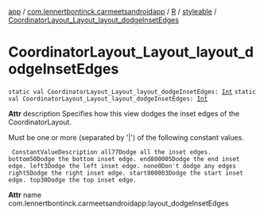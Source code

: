 [app](../../../index.md) / [com.lennertbontinck.carmeetsandroidapp](../../index.md) / [R](../index.md) / [styleable](index.md) / [CoordinatorLayout_Layout_layout_dodgeInsetEdges](./-coordinator-layout_-layout_layout_dodge-inset-edges.md)

# CoordinatorLayout_Layout_layout_dodgeInsetEdges

`static val CoordinatorLayout_Layout_layout_dodgeInsetEdges: `[`Int`](https://kotlinlang.org/api/latest/jvm/stdlib/kotlin/-int/index.html)
`static val CoordinatorLayout_Layout_layout_dodgeInsetEdges: `[`Int`](https://kotlinlang.org/api/latest/jvm/stdlib/kotlin/-int/index.html)

**Attr**
description Specifies how this view dodges the inset edges of the CoordinatorLayout.

Must be one or more (separated by '|') of the following constant values.

     ConstantValueDescription all77Dodge all the inset edges. bottom50Dodge the bottom inset edge. end800005Dodge the end inset edge. left3Dodge the left inset edge. none0Don't dodge any edges right5Dodge the right inset edge. start800003Dodge the start inset edge. top30Dodge the top inset edge.

**Attr**
name com.lennertbontinck.carmeetsandroidapp:layout_dodgeInsetEdges

